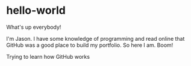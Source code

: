 # hello-world

What's up everybody!

I'm Jason. I have some knowledge of programming and read online that GitHub was a good place to build my portfolio. So here I am. Boom!

Trying to learn how GitHub works 
